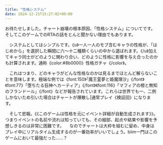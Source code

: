 ```yaml
---
title: "性格システム"
date: 2024-12-21T15:27:02+09:00
---
```

お待たせしました。チャート崩壊の根本原因、「性格システム」についてです。そしてこのゲームでのRTAの話をとんと聞かない理由でもあります。


　システムとしてはシンプルです。《u》一人一人のモブ含むキャラの性格が、「はじめから」を選択した瞬間に六〜十二種類くらいの中から選ばれます。《/u》加えてキャラ同士がどのように関わり合い、どのように性格に影響を与え合ったのかも計算されます。通称《color:#8b0000》性格ガチャ《/color》。

　これはつまり、どのキャラがどんな性格なのかは見るまでほとんど解らないことを意味します。極端な例では《font:150》「魔王霊夢と姫魔理沙」《/font》《font:77》「堕ちたる狂神ヘカーティア」《/font》《font:116》「マフィアの橙と無知のフランドール」《/font》などが報告されています。これらは世界でも一、二例しかないため引いた場合はチャートが爆散し|通常プレイ《検証回》になります。

　そして悲報。《《このゲームは性格を元にイベント詳細が自動生成されます》》。つまりイベントの名前や流れは知っていても、その細部、起点や結果や影響を予想しきるのは非常に困難です。
　なのでチャートは大枠を組むに留め、中身はプレイ中にリアルタイム生成するのが一番効率がいいでしょう。biim一門はこのゲームにおいて最強だった……？　
